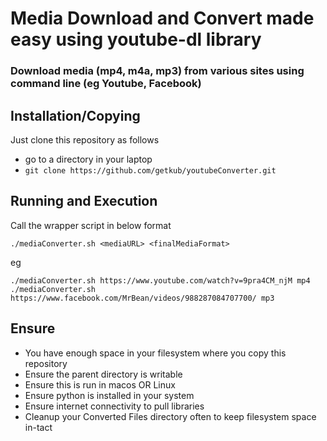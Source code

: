 # Media Download and Convert made easy using youtube-dl library
### Download media (mp4, m4a, mp3) from various sites using command line (eg Youtube, Facebook)

## Installation/Copying
Just clone this repository as follows
- go to a directory in your laptop
- ```git clone https://github.com/getkub/youtubeConverter.git```


## Running and Execution

Call the wrapper script in below format

```
./mediaConverter.sh <mediaURL> <finalMediaFormat>
```

eg

```./mediaConverter.sh https://www.youtube.com/watch?v=9pra4CM_njM mp4```
```./mediaConverter.sh https://www.facebook.com/MrBean/videos/988287084707700/ mp3```


## Ensure
- You have enough space in your filesystem where you copy this repository
- Ensure the parent directory is writable
- Ensure this is run in macos OR Linux
- Ensure python is installed in your system
- Ensure internet connectivity to pull libraries
- Cleanup your Converted Files directory often to keep filesystem space in-tact
